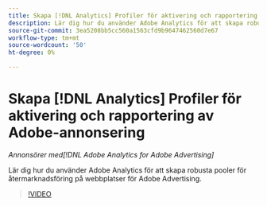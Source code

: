 ```yaml
---
title: Skapa [!DNL Analytics] Profiler för aktivering och rapportering av Adobe-annonsering
description: Lär dig hur du använder Adobe Analytics för att skapa robusta pooler för återmarknadsföring på webbplatser för Adobe Advertising.
source-git-commit: 3ea5208bb5cc560a1563cfd9b9647462560d7e67
workflow-type: tm+mt
source-wordcount: '50'
ht-degree: 0%

---
```


# Skapa [!DNL Analytics] Profiler för aktivering och rapportering av Adobe-annonsering

*Annonsörer med[!DNL Adobe Analytics for Adobe Advertising]*

Lär dig hur du använder Adobe Analytics för att skapa robusta pooler för återmarknadsföring på webbplatser för Adobe Advertising.

>[!VIDEO](https://video.tv.adobe.com/v/33503)
